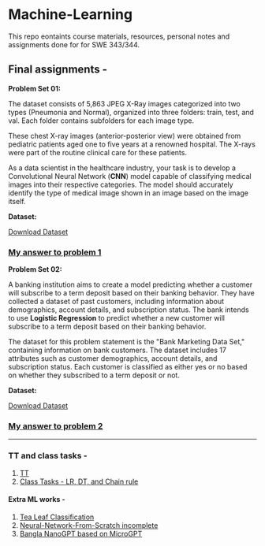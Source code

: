 # Machine-Learning
This repo eontaints course materials, resources, personal notes and assignments done for for SWE 343/344.

## Final assignments -
**Problem Set 01:**

The dataset consists of 5,863 JPEG X-Ray images categorized into two types (Pneumonia and Normal), organized into three folders: train, test, and val. Each folder contains subfolders for each image type.

These chest X-ray images (anterior-posterior view) were obtained from pediatric patients aged one to five years at a renowned hospital. The X-rays were part of the routine clinical care for these patients.

As a data scientist in the healthcare industry, your task is to develop a Convolutional Neural Network (**CNN**) model capable of classifying medical images into their respective categories. The model should accurately identify the type of medical image shown in an image based on the image itself.

**Dataset:**

[Download Dataset](https://drive.google.com/file/d/1219EeGE1XTJVXYaulynJSa3BXGsbNCLx/view?usp=sharing)
### [My answer to problem 1](assignment_final/p1/ans1.nb.html)

**Problem Set 02:**

A banking institution aims to create a model predicting whether a customer will subscribe to a term deposit based on their banking behavior. They have collected a dataset of past customers, including information about demographics, account details, and subscription status. The bank intends to use **Logistic Regression** to predict whether a new customer will subscribe to a term deposit based on their banking behavior.

The dataset for this problem statement is the "Bank Marketing Data Set," containing information on bank customers. The dataset includes 17 attributes such as customer demographics, account details, and subscription status. Each customer is classified as either yes or no based on whether they subscribed to a term deposit or not.

**Dataset:**

[Download Dataset](https://drive.google.com/file/d/18KwSR9aVTZRNaOVF76VE9USSEkqnYzzQ/view?usp=sharing)

### [My answer to problem 2](assignment_final/p2/ans.nb.html)



--- 

### TT and class tasks -
1. [TT](https://the-abraar-anomalies.notion.site/ML-Assignment-7f3b0ebc986541f5b8ef37402bf08ac0?pvs=4)
2. [Class Tasks - LR, DT, and Chain rule](./class_tasks/)


#### Extra ML works - 
1. [Tea Leaf Classification](https://github.com/Reinhardt-i/Age-Stratified-TeaLeaf-Quality-Classification)
2. [Neural-Network-From-Scratch incomplete](https://github.com/Reinhardt-i/Neural-Network-From-Scratch)
3. [Bangla NanoGPT based on MicroGPT](https://github.com/Reinhardt-i/BanglaNanoGPT)
